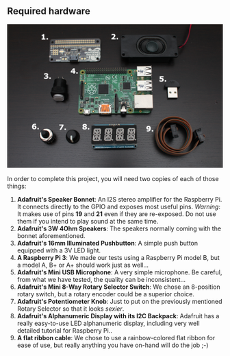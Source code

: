 ## Required hardware

![Required hardware](./img/IMG_0350.png "Required hardware")

In order to complete this project, you will need two copies of each of those things:

1. **Adafruit's Speaker Bonnet**: An I2S stereo amplifier for the Raspberry Pi. It connects directly to the GPIO and exposes most useful pins. *Warning*: It makes use of pins **19** and **21** even if they are re-exposed. Do not use them if you intend to play sound at the same time.
2. **Adafruit's 3W 4Ohm Speakers**: The speakers normally coming with the bonnet aforementioned.
3. **Adafruit's 16mm Illuminated Pushbutton**: A simple push button equipped with a 3V LED light.
4. **A Raspberry Pi 3**: We made our tests using a Raspberry Pi model B, but a model A, B+ or A+ should work just as well...
5. **Adafruit's Mini USB Microphone**: A very simple microphone. Be careful, from what we have tested, the quality can be inconsistent...
6. **Adafruit's Mini 8-Way Rotary Selector Switch**: We chose an 8-position rotary switch, but a rotary encoder could be a superior choice.
7. **Adafruit's Potentiometer Knob**: Just to put on the previously mentioned Rotary Selector so that it looks *sexier*.
8. **Adafruit's Alphanumeric Display with its I2C Backpack**: Adafruit has a really easy-to-use LED alphanumeric display, including very well detailed tutorial for Raspberry Pi..
9. **A flat ribbon cable**: We chose to use a rainbow-colored flat ribbon for ease of use, but really anything you have on-hand will do the job ;-)
